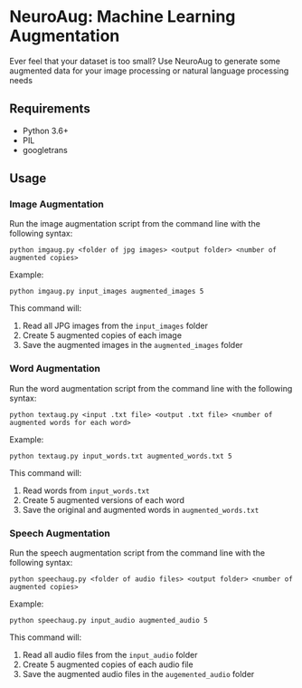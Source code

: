 # NeuroAug: Machine Learning Augmentation

Ever feel that your dataset is too small? Use NeuroAug to generate some augmented data for your image processing or natural language processing needs

## Requirements

- Python 3.6+
- PIL
- googletrans

## Usage

### Image Augmentation

Run the image augmentation script from the command line with the following syntax:

```
python imgaug.py <folder of jpg images> <output folder> <number of augmented copies>
```

Example:

```
python imgaug.py input_images augmented_images 5
```

This command will:

1. Read all JPG images from the `input_images` folder
2. Create 5 augmented copies of each image
3. Save the augmented images in the `augmented_images` folder

### Word Augmentation

Run the word augmentation script from the command line with the following syntax:

```
python textaug.py <input .txt file> <output .txt file> <number of augmented words for each word>
```

Example:

```
python textaug.py input_words.txt augmented_words.txt 5
```

This command will:

1. Read words from `input_words.txt`
2. Create 5 augmented versions of each word
3. Save the original and augmented words in `augmented_words.txt`

### Speech Augmentation

Run the speech augmentation script from the command line with the following syntax:

```
python speechaug.py <folder of audio files> <output folder> <number of augmented copies>
```

Example:

```
python speechaug.py input_audio augmented_audio 5
```

This command will:

1. Read all audio files from the `input_audio` folder
2. Create 5 augmented copies of each audio file
3. Save the augmented audio files in the `augemented_audio` folder
